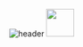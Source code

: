 ![header](https://capsule-render.vercel.app/api?type=waving&color=timeGradient&height=300&section=header&text=Hi%20There👋!&fontSize=90)
<a href="https://www.instagram.com/thepiyushmalhotra/">
  <img height="50" src="https://user-images.githubusercontent.com/46517096/166974368-9798f39f-1f46-499c-b14e-81f0a3f83a06.png"/>
</a>
